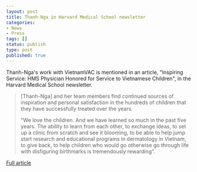 ```yaml
---
layout: post
title: Thanh-Nga in Harvard Medical School newsletter
categories:
- News
- Press
tags: []
status: publish
type: post
published: true
---
```

Thanh-Nga's work with VietnamVAC is mentioned in an article, "Inspiring Service: HMS Physician Honored for Service to Vietnamese Children", in the Harvard Medical School newsletter.

> [Thanh-Nga] and her team members find continued sources of inspiration and personal satisfaction in the hundreds of children that they have successfully treated over the years.
>
> "We love the children. And we have learned so much in the past five years. The ability to learn from each other, to exchange ideas, to set up a clinic from scratch and see it blooming, to be able to help jump start research and educational programs in dermatology in Vietnam, to give back, to help children who would go otherwise go through life with disfiguring birthmarks is tremendously rewarding".

[Full article](http://hms.harvard.edu/news/inspiring-service-9-5-13)
